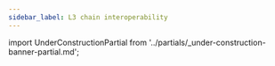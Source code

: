 ```yaml
---
sidebar_label: L3 chain interoperability
---
```


import UnderConstructionPartial from '../partials/_under-construction-banner-partial.md'; 

<UnderConstructionPartial />